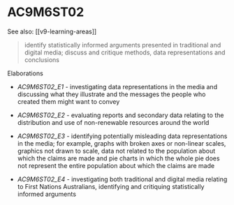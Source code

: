 
# AC9M6ST02 

See also: [[v9-learning-areas]]

> identify statistically informed arguments presented in traditional and digital media; discuss and critique methods, data representations and conclusions

Elaborations


- _AC9M6ST02_E1_ - investigating data representations in the media and discussing what they illustrate and the messages the people who created them might want to convey

- _AC9M6ST02_E2_ - evaluating reports and secondary data relating to the distribution and use of non-renewable resources around the world

- _AC9M6ST02_E3_ - identifying potentially misleading data representations in the media; for example, graphs with broken axes or non-linear scales, graphics not drawn to scale, data not related to the population about which the claims are made and pie charts in which the whole pie does not represent the entire population about which the claims are made

- _AC9M6ST02_E4_ - investigating both traditional and digital media relating to First Nations Australians, identifying and critiquing statistically informed arguments
